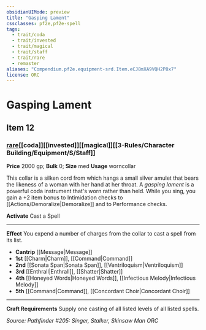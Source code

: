 ```yaml
---
obsidianUIMode: preview
title: "Gasping Lament"
cssclasses: pf2e,pf2e-spell
tags:
  - trait/coda
  - trait/invested
  - trait/magical
  - trait/staff
  - trait/rare
  - remaster
aliases: "Compendium.pf2e.equipment-srd.Item.eCJ8mXA9VQH2P8x7"
license: ORC
---
```

# Gasping Lament
## Item 12
### [rare](rare.md "Rare Rarity Trait")[[coda]][[invested]][[magical]][[3-Rules/Character Building/Equipment/S/Staff]]


**Price** 2000 gp; 
**Bulk** 0; **Size** med
**Usage** worncollar

This collar is a silken cord from which hangs a small silver amulet that bears the likeness of a woman with her hand at her throat. A _gasping lament_ is a powerful coda instrument that's worn rather than held. While you sing, you gain a +2 item bonus to Intimidation checks to [[Actions/Demoralize|Demoralize]] and to Performance checks.

**Activate** Cast a Spell

* * *

**Effect** You expend a number of charges from the collar to cast a spell from its list.

*   **Cantrip** [[Message|Message]]
*   **1st** [[Charm|Charm]], [[Command|Command]]
*   **2nd** [[Sonata Span|Sonata Span]], [[Ventriloquism|Ventriloquism]]
*   **3rd** [[Enthrall|Enthrall]], [[Shatter|Shatter]]
*   **4th** [[Honeyed Words|Honeyed Words]], [[Infectious Melody|Infectious Melody]]
*   **5th** [[Command|Command]], [[Concordant Choir|Concordant Choir]]

* * *

**Craft Requirements** Supply one casting of all listed levels of all listed spells.

*Source: Pathfinder #205: Singer, Stalker, Skinsaw Man*
*ORC*